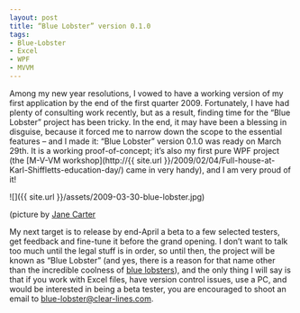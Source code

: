 ```yaml
---
layout: post
title: “Blue Lobster” version 0.1.0
tags:
- Blue-Lobster
- Excel
- WPF
- MVVM
---
```


Among my new year resolutions, I vowed to have a working version of my first application by the end of the first quarter 2009. Fortunately, I have had plenty of consulting work recently, but as a result, finding time for the “Blue Lobster” project has been tricky. In the end, it may have been a blessing in disguise, because it forced me to narrow down the scope to the essential features – and I made it: “Blue Lobster” version 0.1.0 was ready on March 29th. It is a working proof-of-concept; it’s also my first pure WPF project (the [M-V-VM workshop](http://{{ site.url }}/2009/02/04/Full-house-at-Karl-Shiffletts-education-day/) came in very handy), and I am very proud of it!  

![]({{ site.url }}/assets/2009-03-30-blue-lobster.jpg)

(picture by [Jane Carter](https://commons.wikimedia.org/wiki/File:Blue-lobster-jane.jpg)

My next target is to release by end-April a beta to a few selected testers, get feedback and fine-tune it before the grand opening. I don’t want to talk too much until the legal stuff is in order, so until then, the project will be known as “Blue Lobster” (and yes, there is a reason for that name other than the incredible coolness of [blue lobsters](http://en.wikipedia.org/wiki/American_lobster#Mutations)), and the only thing I will say is that if you work with Excel files, have version control issues, use a PC, and would be interested in being a beta tester, you are encouraged to shoot an email to [blue-lobster@clear-lines.com](mailto:blue-lobster@clear-lines.com).
